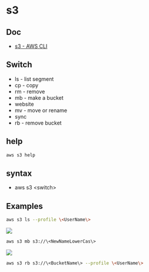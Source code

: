 # s3

## Doc
* [s3 - AWS CLI](https://docs.aws.amazon.com/cli/latest/reference/s3/)

## Switch
* ls - list segment
* cp - copy
* rm - remove
* mb - make a bucket
* website
* mv - move or rename
* sync
* rb - remove bucket

## help
````bash
aws s3 help
````

## syntax
* aws s3 \<switch\>

## Examples
```bash
aws s3 ls --profile \<UserName\>
````
[<img src="https://i.imgur.com/bO4t6JX.png">](https://i.imgur.com/bO4t6JX.png)

````bash
aws s3 mb s3://\<NewNameLowerCas\>
````
[<img src="https://i.imgur.com/vg02p0R.png">](https://i.imgur.com/vg02p0R.png)

````bash
aws s3 rb s3://\<BucketName\> --profile \<UserName\>
````
